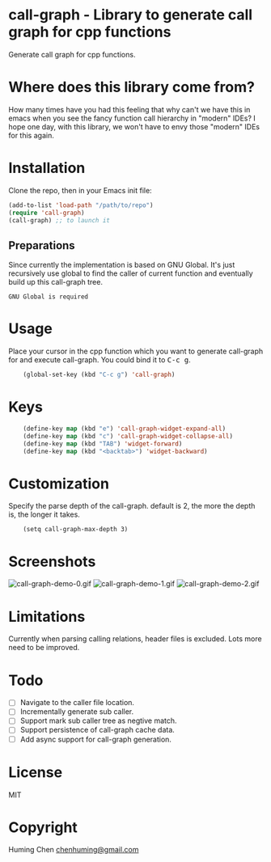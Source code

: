 # call-graph - Library to generate call graph for cpp functions

Generate call graph for cpp functions.

# Where does this library come from?

How many times have you had this feeling that
why can't we have this in emacs when you see
the fancy function call hierarchy in "modern" IDEs?
I hope one day, with this library, we won't have
to envy those "modern" IDEs for this again.

# Installation

Clone the repo, then in your Emacs init file:

```lisp
(add-to-list 'load-path "/path/to/repo")
(require 'call-graph)
(call-graph) ;; to launch it
```

## Preparations

Since currently the implementation is based on GNU Global.
It's just recursively use global to find the caller of
current function and eventually build up this call-graph tree.

```
GNU Global is required
```

# Usage

Place your cursor in the cpp function which you want to generate
call-graph for and execute call-graph.
You could bind it to <kbd>C-c g</kbd>.

```lisp
    (global-set-key (kbd "C-c g") 'call-graph)
```

# Keys

```lisp
    (define-key map (kbd "e") 'call-graph-widget-expand-all)
    (define-key map (kbd "c") 'call-graph-widget-collapse-all)
    (define-key map (kbd "TAB") 'widget-forward)
    (define-key map (kbd "<backtab>") 'widget-backward)
```

# Customization

Specify the parse depth of the call-graph.
default is 2, the more the depth is, the longer it takes.

```
    (setq call-graph-max-depth 3)
```

# Screenshots

![call-graph-demo-0.gif](https://github.com/beacoder/call-graph/blob/master/img/call-graph-demo-0.gif)
![call-graph-demo-1.gif](https://github.com/beacoder/call-graph/blob/master/img/call-graph-demo-1.gif)
![call-graph-demo-2.gif](https://github.com/beacoder/call-graph/blob/master/img/call-graph-demo-2.gif)

# Limitations

Currently when parsing calling relations, header files is excluded.
Lots more need to be improved.

# Todo

- [ ] Navigate to the caller file location.
- [ ] Incrementally generate sub caller.
- [ ] Support mark sub caller tree as negtive match.
- [ ] Support persistence of call-graph cache data.
- [ ] Add async support for call-graph generation.

# License

MIT

# Copyright

Huming Chen <chenhuming@gmail.com>

